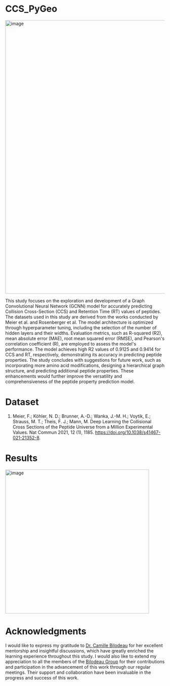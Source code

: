 # CCS_PyGeo

<img width="862" alt="image" src="https://github.com/danielgarzonotero/CCS_PyGeo/assets/122416545/db064d8e-9792-4973-bf03-0a20e2a6b9b3">

This study focuses on the exploration and development of a Graph Convolutional Neural Network (GCNN) model
for accurately predicting Collision Cross-Section (CCS) and Retention Time (RT) values of peptides. The datasets
used in this study are derived from the works conducted by Meier et al. and Rosenberger et al. The model
architecture is optimized through hyperparameter tuning, including the selection of the number of hidden layers
and their widths. Evaluation metrics, such as R-squared (R2), mean absolute error (MAE), root mean squared
error (RMSE), and Pearson's correlation coefficient (R), are employed to assess the model's performance. The
model achieves high R2 values of 0.9125 and 0.9414 for CCS and RT, respectively, demonstrating its accuracy
in predicting peptide properties. The study concludes with suggestions for future work, such as incorporating
more amino acid modifications, designing a hierarchical graph structure, and predicting additional peptide
properties. These enhancements would further improve the versatility and comprehensiveness of the peptide
property prediction model.


# Dataset 

1) Meier, F.; Köhler, N. D.; Brunner, A.-D.; Wanka, J.-M. H.; Voytik, E.; Strauss, M. T.; Theis, F. J.; Mann, M. Deep Learning the Collisional Cross Sections of the
Peptide Universe from a Million Experimental Values. Nat Commun 2021, 12 (1), 1185. https://doi.org/10.1038/s41467-021-21352-8.

# Results 

<img width="454" alt="image" src="https://github.com/danielgarzonotero/CCS_PyGeo/assets/122416545/e1af57f3-d9b6-4872-9142-cb9f387a524e">

# Acknowledgments
I would like to express my gratitude to [Dr. Camille Bilodeau](https://github.com/cbilodeau2) for her excellent mentorship and insightful
discussions, which have greatly enriched the learning experience throughout this study. I would also like to extend
my appreciation to all the members of the [Bilodeau Group](https://bilodeau-group.com/) for their contributions and participation in the
advancement of this work through our regular meetings. Their support and collaboration have been invaluable in
the progress and success of this work.
